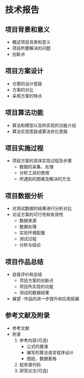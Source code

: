# 技术报告

## 项目背景和意义

- 概述项目背景和意义
- 项目所要解决的问题
- 创新点
## 项目方案设计
- 方案的设计思路
- 方案的对比
- 采用方案的特点
## 项目算法功能
- 算法和模型以及所实现的功能介绍
- 算法实现思路或算法优化思路
## 项目实施过程
- 项目方案的具体实现过程及步骤
  - 数据的采集、处理
  - 分析工具的使用
  - 所遇到的困难及解决的方法
## 项目数据分析
- 对测试数据的结果进行分析对比
- 论证方案的可行性和有效性
  - 数据来源
  - 数据处理
  - 实验环境配置
  - 测试过程
  - 分析与结论
## 项目作品总结
- 自我评价和总结
  - 项目方案的创新点
  - 项目所实现的功能
  - 测试的数据结果
- 展望
  -作品的进一步提升和应用拓展
## 参考文献及附录
- 参考文献
- 附录
  1. 参考内容(可选)
      - 公式的推演
      - 编写的算法语言程序设计
      - 图纸、数据表格
  2. 程序源代码
  3. 研究论文(可选)

